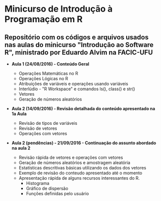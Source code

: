 # **Minicurso de Introdução à Programação em R**

## Repositório com os códigos e arquivos usados nas aulas do minicurso "Introdução ao Software R", ministrado por Eduardo Alvim na FACIC-UFU  
  
 - **Aula 1 (24/08/2016) - Conteúdo Geral**  
	- Operações Matemáticas no R  
	- Operações Lógicas no R  
	- Atribuições de variáveis e operações usando variáveis  
	- Interlúdio - "R Workspace" e comandos ls(), class() e str()
	- Vetores  
	- Geração de números aleatórios  
  
 - **Aula 2 (14/09/2016) - Revisão detalhada do conteúdo apresentado na 1a Aula**  
	- Revisão de tipos de variáveis  
	- Revisão de vetores  
	- Operações com vetores  
  
 - **Aula 2 (pendências) - 21/09/2016 - Continuação do assunto abordado na aula 2**  
	- Revisão rápida de vetores e operações com vetores  
	- Geração de números aleatórios e amostragem aleatória  
	- Estatísticas descritivas básicas utilizando os dados dos vetores  
	- Exemplo de revisão do conteudo apresentado até o momento
	- Apresentação rápida de alguns recursos interessantes do R.
		- Histograma  
		- Gráfico de dispersão  
		- Funções definidas pelo usuário  
  
